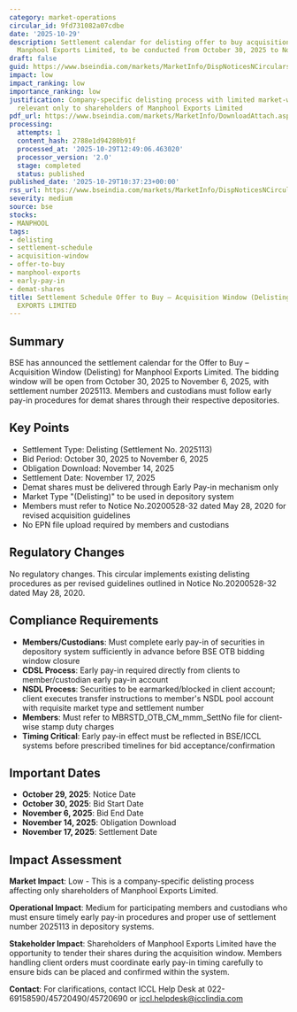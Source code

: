 ```yaml
---
category: market-operations
circular_id: 9fd731082a07cdbe
date: '2025-10-29'
description: Settlement calendar for delisting offer to buy acquisition window for
  Manphool Exports Limited, to be conducted from October 30, 2025 to November 6, 2025.
draft: false
guid: https://www.bseindia.com/markets/MarketInfo/DispNoticesNCirculars.aspx?Noticeid={C1BE4FFB-DBD4-4F61-A0A6-CCEE52F9002B}&noticeno=20251029-10&dt=10/29/2025&icount=10&totcount=29&flag=0
impact: low
impact_ranking: low
importance_ranking: low
justification: Company-specific delisting process with limited market-wide impact,
  relevant only to shareholders of Manphool Exports Limited
pdf_url: https://www.bseindia.com/markets/MarketInfo/DownloadAttach.aspx?id=20251029-10&attachedId=
processing:
  attempts: 1
  content_hash: 2788e1d94280b91f
  processed_at: '2025-10-29T12:49:06.463020'
  processor_version: '2.0'
  stage: completed
  status: published
published_date: '2025-10-29T10:37:23+00:00'
rss_url: https://www.bseindia.com/markets/MarketInfo/DispNoticesNCirculars.aspx?Noticeid={C1BE4FFB-DBD4-4F61-A0A6-CCEE52F9002B}&noticeno=20251029-10&dt=10/29/2025&icount=10&totcount=29&flag=0
severity: medium
source: bse
stocks:
- MANPHOOL
tags:
- delisting
- settlement-schedule
- acquisition-window
- offer-to-buy
- manphool-exports
- early-pay-in
- demat-shares
title: Settlement Schedule Offer to Buy – Acquisition Window (Delisting) for MANPHOOL
  EXPORTS LIMITED
---
```


## Summary

BSE has announced the settlement calendar for the Offer to Buy – Acquisition Window (Delisting) for Manphool Exports Limited. The bidding window will be open from October 30, 2025 to November 6, 2025, with settlement number 2025113. Members and custodians must follow early pay-in procedures for demat shares through their respective depositories.

## Key Points

- Settlement Type: Delisting (Settlement No. 2025113)
- Bid Period: October 30, 2025 to November 6, 2025
- Obligation Download: November 14, 2025
- Settlement Date: November 17, 2025
- Demat shares must be delivered through Early Pay-in mechanism only
- Market Type "(Delisting)" to be used in depository system
- Members must refer to Notice No.20200528-32 dated May 28, 2020 for revised acquisition guidelines
- No EPN file upload required by members and custodians

## Regulatory Changes

No regulatory changes. This circular implements existing delisting procedures as per revised guidelines outlined in Notice No.20200528-32 dated May 28, 2020.

## Compliance Requirements

- **Members/Custodians**: Must complete early pay-in of securities in depository system sufficiently in advance before BSE OTB bidding window closure
- **CDSL Process**: Early pay-in required directly from clients to member/custodian early pay-in account
- **NSDL Process**: Securities to be earmarked/blocked in client account; client executes transfer instructions to member's NSDL pool account with requisite market type and settlement number
- **Members**: Must refer to MBRSTD_OTB_CM_mmm_SettNo file for client-wise stamp duty charges
- **Timing Critical**: Early pay-in effect must be reflected in BSE/ICCL systems before prescribed timelines for bid acceptance/confirmation

## Important Dates

- **October 29, 2025**: Notice Date
- **October 30, 2025**: Bid Start Date
- **November 6, 2025**: Bid End Date
- **November 14, 2025**: Obligation Download
- **November 17, 2025**: Settlement Date

## Impact Assessment

**Market Impact**: Low - This is a company-specific delisting process affecting only shareholders of Manphool Exports Limited.

**Operational Impact**: Medium for participating members and custodians who must ensure timely early pay-in procedures and proper use of settlement number 2025113 in depository systems.

**Stakeholder Impact**: Shareholders of Manphool Exports Limited have the opportunity to tender their shares during the acquisition window. Members handling client orders must coordinate early pay-in timing carefully to ensure bids can be placed and confirmed within the system.

**Contact**: For clarifications, contact ICCL Help Desk at 022-69158590/45720490/45720690 or iccl.helpdesk@icclindia.com